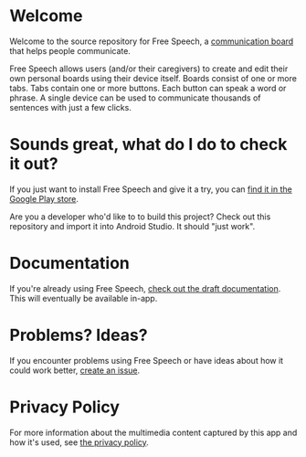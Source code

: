 # Welcome #

Welcome to the source repository for Free Speech, a [communication board](http://en.wikipedia.org/wiki/Augmentative_and_alternative_communication) that helps people communicate.

Free Speech allows users (and/or their caregivers) to create and edit their own personal boards using their device itself.  Boards consist of one or more tabs.  Tabs contain one or more buttons.  Each button can speak a word or phrase.  A single device can be used to communicate thousands of sentences with just a few clicks.

# Sounds great, what do I do to check it out? #

If you just want to install Free Speech and give it a try, you can [find it in the Google Play store](https://play.google.com/store/apps/details?id=com.blogspot.tonyatkins.freespeech).

Are you a developer who'd like to to build this project?  Check out this repository and import it into Android Studio.  It should "just work".

# Documentation #

If you're already using Free Speech, [check out the draft documentation](https://bitbucket.org/duhrer/free-speech-for-android/src//res/raw/?at=default).  This will eventually be available in-app.

# Problems?  Ideas? #

If you encounter problems using Free Speech or have ideas about how it could work better, [create an issue](https://bitbucket.org/duhrer/free-speech-for-android/issues/new).

# Privacy Policy

For more information about the multimedia content captured by this app and how it's used, see [the privacy policy](PRIVACY.md).
